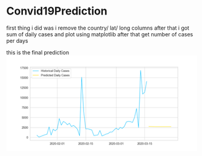 # Convid19Prediction

first thing i did was i remove the country/ lat/ long columns 
after that i got sum of daily cases and plot using matplotlib 
after that get number of cases per days 

this is the final prediction      
![prediction](images/final.png)

